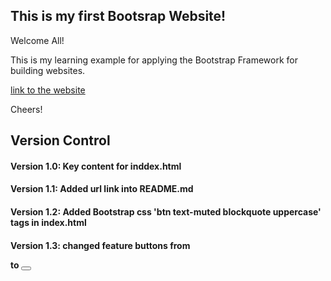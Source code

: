 ## This is my first Bootsrap Website!

Welcome All!

This is my learning example for applying the Bootstrap Framework for building websites.

[link to the website](https://readri205.github.io/bootstrap-example/)

Cheers!

## Version Control

#### Version 1.0: Key content for inddex.html
#### Version 1.1: Added url link into README.md
#### Version 1.2: Added Bootstrap css 'btn text-muted blockquote uppercase' tags in index.html
#### Version 1.3: changed feature buttons from <p> to <button>